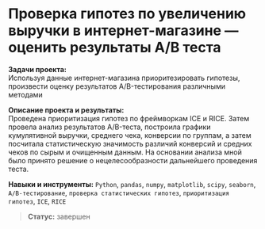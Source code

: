 # Проверка гипотез по увеличению выручки в интернет-магазине — оценить результаты A/B теста

**Задачи проекта:**<br>
Используя данные интернет-магазина приоритезировать гипотезы, произвести оценку результатов A/B-тестирования различными методами

**Описание проекта и результаты:**<br>
Проведена приоритизация гипотез по фреймворкам ICE и RICE. Затем провела анализ
результатов A/B-теста, построила графики кумулятивной выручки, среднего чека,
конверсии по группам, а затем посчитала статистическую значимость различий конверсий
и средних чеков по сырым и очищенным данным. На основании анализа мной было
принято решение о нецелесообразности дальнейшего проведения теста.

**Навыки и инструменты:**
`Python`, `pandas`, `numpy`, `matplotlib`, `scipy`, `seaborn`, `A/B-тестирование`, `проверка статистических гипотез`, `приоритизация гипотез`, `ICE`, `RICE`

>  **Статус:** завершен  
